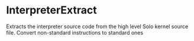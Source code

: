 # InterpreterExtract
Extracts the interpreter source code from the high level Solo kernel source file. Convert non-standard instructions to standard ones 
